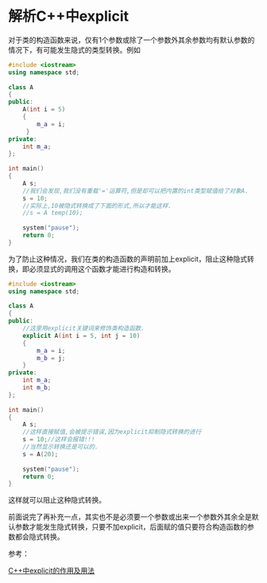 # 解析C++中explicit

对于类的构造函数来说，仅有1个参数或除了一个参数外其余参数均有默认参数的情况下，有可能发生隐式的类型转换。例如

```C++
#include <iostream>
using namespace std;
 
class A
{
public:
    A(int i = 5)
    {
        m_a = i;
     }
private:
    int m_a;
};
 
int main()
{
    A s;
    //我们会发现,我们没有重载'='运算符,但是却可以把内置的int类型赋值给了对象A.
    s = 10;
    //实际上,10被隐式转换成了下面的形式,所以才能这样.
    //s = A temp(10);
 
    system("pause");
    return 0;
}
```

为了防止这种情况，我们在类的构造函数的声明前加上explicit，阻止这种隐式转换，即必须显式的调用这个函数才能进行构造和转换。

```C++
#include <iostream>
using namespace std;
 
class A
{
public:
    //这里用explicit关键词来修饰类构造函数.
    explicit A(int i = 5, int j = 10)
    {
        m_a = i;
        m_b = j;
    }
private:
    int m_a;
    int m_b;
};
 
int main()
{
    A s;
    //这样直接赋值,会被提示错误,因为explicit抑制隐式转换的进行
    s = 10;//这样会报错!!!
    //当然显示转换还是可以的.
    s = A(20);
 
    system("pause");
    return 0;
}
```

这样就可以阻止这种隐式转换。

前面说完了再补充一点，其实也不是必须要一个参数或出来一个参数外其余全是默认参数才能发生隐式转换，只要不加explicit，后面赋的值只要符合构造函数的参数都会隐式转换。

参考：

[C++中explicit的作用及用法](https://blog.csdn.net/qq_36570733/article/details/100585625)